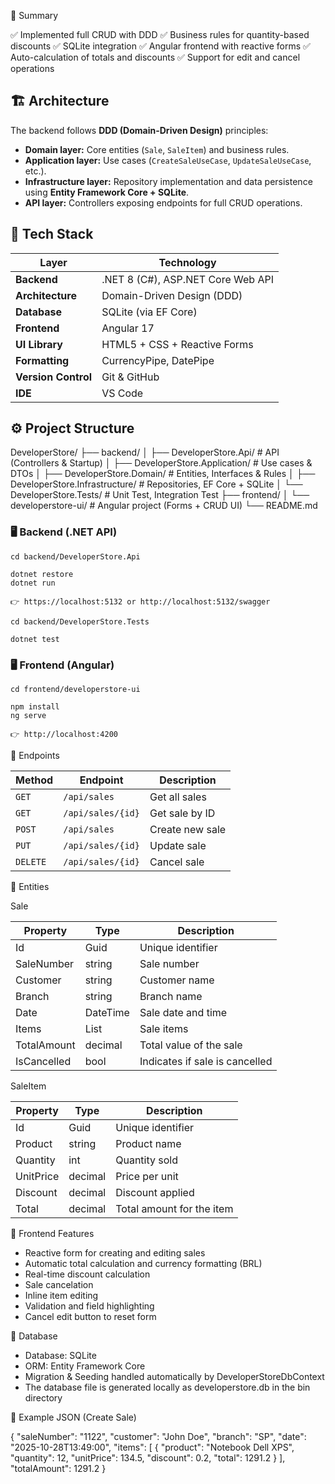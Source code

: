 🏁 Summary

✅ Implemented full CRUD with DDD
✅ Business rules for quantity-based discounts
✅ SQLite integration
✅ Angular frontend with reactive forms
✅ Auto-calculation of totals and discounts
✅ Support for edit and cancel operations

## 🏗️ Architecture

The backend follows **DDD (Domain-Driven Design)** principles:
- **Domain layer:** Core entities (`Sale`, `SaleItem`) and business rules.  
- **Application layer:** Use cases (`CreateSaleUseCase`, `UpdateSaleUseCase`, etc.).  
- **Infrastructure layer:** Repository implementation and data persistence using **Entity Framework Core + SQLite**.  
- **API layer:** Controllers exposing endpoints for full CRUD operations.

## 🧱 Tech Stack

| Layer | Technology |
|-------|-------------|
| **Backend** | .NET 8 (C#), ASP.NET Core Web API |
| **Architecture** | Domain-Driven Design (DDD) |
| **Database** | SQLite (via EF Core) |
| **Frontend** | Angular 17 |
| **UI Library** | HTML5 + CSS + Reactive Forms |
| **Formatting** | CurrencyPipe, DatePipe |
| **Version Control** | Git & GitHub |
| **IDE** | VS Code |

## ⚙️ Project Structure

DeveloperStore/
├── backend/
│   ├── DeveloperStore.Api/            # API (Controllers & Startup)
│   ├── DeveloperStore.Application/   # Use cases & DTOs
│   ├── DeveloperStore.Domain/        # Entities, Interfaces & Rules
│   ├── DeveloperStore.Infrastructure/ # Repositories, EF Core + SQLite
│   └── DeveloperStore.Tests/         # Unit Test, Integration Test
├── frontend/
│   └── developerstore-ui/            # Angular project (Forms + CRUD UI)
└── README.md

### 🖥️ Backend (.NET API)
    cd backend/DeveloperStore.Api

    dotnet restore
    dotnet run
    
    👉 https://localhost:5132 or http://localhost:5132/swagger

    cd backend/DeveloperStore.Tests

    dotnet test


### 🖥️ Frontend (Angular)
    cd frontend/developerstore-ui

    npm install
    ng serve
    
    👉 http://localhost:4200

📄 Endpoints

| Method   | Endpoint          | Description     |
| -------- | ----------------- | --------------- |
| `GET`    | `/api/sales`      | Get all sales   |
| `GET`    | `/api/sales/{id}` | Get sale by ID  |
| `POST`   | `/api/sales`      | Create new sale |
| `PUT`    | `/api/sales/{id}` | Update sale     |
| `DELETE` | `/api/sales/{id}` | Cancel sale     |

🧩 Entities

Sale

| Property    | Type           | Description                    |
| ----------- | -------------- | ------------------------------ |
| Id          | Guid           | Unique identifier              |
| SaleNumber  | string         | Sale number                    |
| Customer    | string         | Customer name                  |
| Branch      | string         | Branch name                    |
| Date        | DateTime       | Sale date and time             |
| Items       | List<SaleItem> | Sale items                     |
| TotalAmount | decimal        | Total value of the sale        |
| IsCancelled | bool           | Indicates if sale is cancelled |

SaleItem

| Property  | Type    | Description               |
| --------- | ------- | ------------------------- |
| Id        | Guid    | Unique identifier         |
| Product   | string  | Product name              |
| Quantity  | int     | Quantity sold             |
| UnitPrice | decimal | Price per unit            |
| Discount  | decimal | Discount applied          |
| Total     | decimal | Total amount for the item |

🧮 Frontend Features

- Reactive form for creating and editing sales
- Automatic total calculation and currency formatting (BRL)
- Real-time discount calculation
- Sale cancelation
- Inline item editing
- Validation and field highlighting
- Cancel edit button to reset form

🧰 Database

- Database: SQLite
- ORM: Entity Framework Core
- Migration & Seeding handled automatically by DeveloperStoreDbContext
- The database file is generated locally as developerstore.db in the bin directory

🧾 Example JSON (Create Sale)

{
  "saleNumber": "1122",
  "customer": "John Doe",
  "branch": "SP",
  "date": "2025-10-28T13:49:00",
  "items": [
    {
      "product": "Notebook Dell XPS",
      "quantity": 12,
      "unitPrice": 134.5,
      "discount": 0.2,
      "total": 1291.2
    }
  ],
  "totalAmount": 1291.2
}


